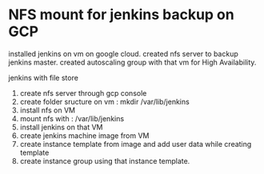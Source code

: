 # NFS mount for jenkins backup on GCP

installed jenkins on vm on google cloud. 
created nfs server to backup jenkins master.
created autoscaling group with that vm for High Availability.

jenkins with file store

1) create nfs server through gcp console
2) create folder sructure on vm : mkdir /var/lib/jenkins
3) install nfs on VM
4) mount nfs with : /var/lib/jenkins
5) install jenkins on that VM
6) create jenkins machine image from VM
7) create instance template from image and add user data while creating template
8) create instance group using that instance template.
